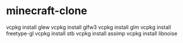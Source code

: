 # minecraft-clone

vcpkg install glew
vcpkg install glfw3
vcpkg install glm
vcpkg install freetype-gl
vcpkg install stb
vcpkg install assimp
vcpkg install libnoise
